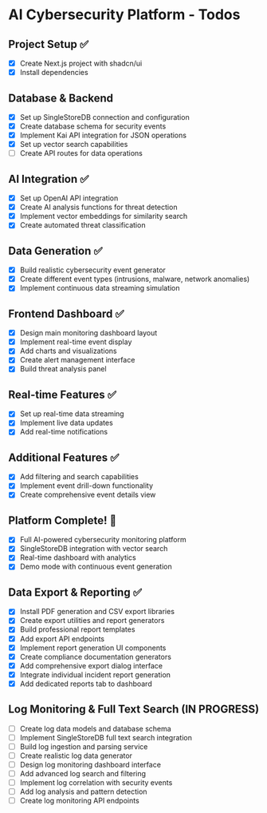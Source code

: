 # AI Cybersecurity Platform - Todos

## Project Setup ✅
- [x] Create Next.js project with shadcn/ui
- [x] Install dependencies

## Database & Backend
- [x] Set up SingleStoreDB connection and configuration
- [x] Create database schema for security events
- [x] Implement Kai API integration for JSON operations
- [x] Set up vector search capabilities
- [ ] Create API routes for data operations

## AI Integration ✅
- [x] Set up OpenAI API integration
- [x] Create AI analysis functions for threat detection
- [x] Implement vector embeddings for similarity search
- [x] Create automated threat classification

## Data Generation ✅
- [x] Build realistic cybersecurity event generator
- [x] Create different event types (intrusions, malware, network anomalies)
- [x] Implement continuous data streaming simulation

## Frontend Dashboard ✅
- [x] Design main monitoring dashboard layout
- [x] Implement real-time event display
- [x] Add charts and visualizations
- [x] Create alert management interface
- [x] Build threat analysis panel

## Real-time Features ✅
- [x] Set up real-time data streaming
- [x] Implement live data updates
- [x] Add real-time notifications

## Additional Features ✅
- [x] Add filtering and search capabilities
- [x] Implement event drill-down functionality
- [x] Create comprehensive event details view

## Platform Complete! 🎉
- [x] Full AI-powered cybersecurity monitoring platform
- [x] SingleStoreDB integration with vector search
- [x] Real-time dashboard with analytics
- [x] Demo mode with continuous event generation

## Data Export & Reporting ✅
- [x] Install PDF generation and CSV export libraries
- [x] Create export utilities and report generators
- [x] Build professional report templates
- [x] Add export API endpoints
- [x] Implement report generation UI components
- [x] Create compliance documentation generators
- [x] Add comprehensive export dialog interface
- [x] Integrate individual incident report generation
- [x] Add dedicated reports tab to dashboard

## Log Monitoring & Full Text Search (IN PROGRESS)
- [ ] Create log data models and database schema
- [ ] Implement SingleStoreDB full text search integration
- [ ] Build log ingestion and parsing service
- [ ] Create realistic log data generator
- [ ] Design log monitoring dashboard interface
- [ ] Add advanced log search and filtering
- [ ] Implement log correlation with security events
- [ ] Add log analysis and pattern detection
- [ ] Create log monitoring API endpoints
